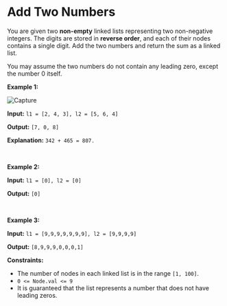 ﻿# Add Two Numbers

You are given two **non-empty** linked lists representing two non-negative integers. The digits are stored in **reverse order**, and each of their nodes contains a single digit. Add the two numbers and return the sum as a linked list.

You may assume the two numbers do not contain any leading zero, except the number 0 itself.

**Example 1:**

![Capture](https://user-images.githubusercontent.com/54971670/143759545-1e65b480-e1f0-4075-b28c-c24a08b8acd5.PNG)

**Input:** `l1 = [2, 4, 3], l2 = [5, 6, 4]`

**Output:** `[7, 0, 8]`

**Explanation:** `342 + 465 = 807.`

<br/>

**Example 2:**


**Input:** `l1 = [0], l2 = [0]`

**Output:** `[0]`

<br/>

**Example 3:**


**Input:** `l1 = [9,9,9,9,9,9,9], l2 = [9,9,9,9]`

**Output:** `[8,9,9,9,0,0,0,1]`


**Constraints:**
-   The number of nodes in each linked list is in the range  `[1, 100]`.
-   `0 <= Node.val <= 9`
-   It is guaranteed that the list represents a number that does not have leading zeros.



